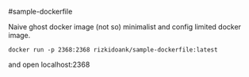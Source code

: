 #sample-dockerfile

Naive ghost docker image
(not so) minimalist and config limited docker image.

```
docker run -p 2368:2368 rizkidoank/sample-dockerfile:latest
```

and open localhost:2368
